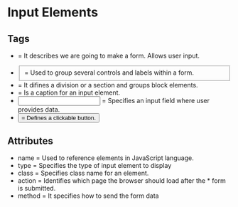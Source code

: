 # Input Elements
## Tags

* <form> = It describes we are going to make a form. Allows user input.
* <fieldset> = Used to group several controls and labels within a form.
* <div> = It difines a division or a section and groups block elements. 
* <label> = Is a caption for an input element.
* <input> = Specifies an input field where user provides data.
* <button> = Defines a clickable button.

## Attributes

* name = Used to reference elements in JavaScript language.
* type = Specifies the type of input element to display
* class = Specifies class name for an element. 
* action = Identifies which page the browser should load after the * form is submitted. 
* method = It specifies how to send the form data